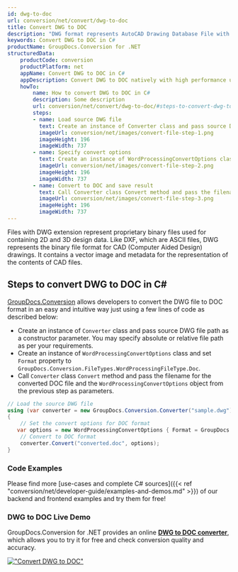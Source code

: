 ```yaml
---
id: dwg-to-doc
url: conversion/net/convert/dwg-to-doc
title: Convert DWG to DOC
description: "DWG format represents AutoCAD Drawing Database File with .dwg extension. Learn how to convert DWG to DOC file programmatically in C# language using GroupDocs.Conversion for .NET library."
keywords: Convert DWG to DOC in C#
productName: GroupDocs.Conversion for .NET
structuredData:
    productCode: conversion
    productPlatform: net
    appName: Convert DWG to DOC in C#
    appDescription: Convert DWG to DOC natively with high performance using C# language and server side GroupDocs.Conversion for .NET APIs, without the use of any software like Microsoft or Open Office.
    howTo:
        name: How to convert DWG to DOC in C# 
        description: Some description
        url: conversion/net/convert/dwg-to-doc/#steps-to-convert-dwg-to-doc-in-c
        steps:
        - name: Load source DWG file 
          text: Create an instance of Converter class and pass source DWG file path as a constructor parameter. You may specify absolute or relative file path as per your requirements. 
          imageUrl: conversion/net/images/convert-file-step-1.png
          imageHeight: 196
          imageWidth: 737
        - name: Specify convert options 
          text: Create an instance of WordProcessingConvertOptions class.
          imageUrl: conversion/net/images/convert-file-step-2.png
          imageHeight: 196
          imageWidth: 737
        - name: Convert to DOC and save result 
          text: Call Converter class Convert method and pass the filename for the converted HTML file and the WordProcessingConvertOptions object from the previous step as parameters.
          imageUrl: conversion/net/images/convert-file-step-3.png
          imageHeight: 196
          imageWidth: 737
---
```


Files with DWG extension represent proprietary binary files used for containing 2D and 3D design data. Like DXF, which are ASCII files, DWG represents the binary file format for CAD (Computer Aided Design) drawings. It contains a vector image and metadata for the representation of the contents of CAD files.

## Steps to convert DWG to DOC in C#

[GroupDocs.Conversion](https://products.groupdocs.com/conversion/net) allows developers to convert the DWG file to DOC format in an easy and intuitive way just using a few lines of code as described below:

* Create an instance of `Converter` class and pass source DWG file path as a constructor parameter. You may specify absolute or relative file path as per your requirements. 
* Create an instance of `WordProcessingConvertOptions` class and set `Format` property to `GroupDocs.Conversion.FileTypes.WordProcessingFileType.Doc`.
* Call `Converter` class `Convert` method and pass the filename for the converted DOC file and the `WordProcessingConvertOptions` object from the previous step as parameters.

```csharp
// Load the source DWG file
using (var converter = new GroupDocs.Conversion.Converter("sample.dwg"))
{
    // Set the convert options for DOC format
   var options = new WordProcessingConvertOptions { Format = GroupDocs.Conversion.FileTypes.WordProcessingFileType.Doc };
    // Convert to DOC format
    converter.Convert("converted.doc", options);
}
```

### Code Examples

Please find more [use-cases and complete C# sources]({{< ref "conversion/net/developer-guide/examples-and-demos.md" >}}) of our backend and frontend examples and try them for free!

### DWG to DOC Live Demo

GroupDocs.Conversion for .NET provides an online [**DWG to DOC converter**](https://products.groupdocs.app/conversion/dwg-to-doc), which allows you to try it for free and check conversion quality and accuracy.

[!["Convert DWG to DOC"](conversion/net/images/convert-to-doc/convert-dwg-to-doc.png)](https://products.groupdocs.app/conversion/dwg-to-doc)